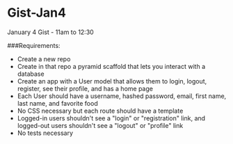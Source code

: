 # Gist-Jan4
January 4 Gist - 11am to 12:30

###Requirements:
- Create a new repo
- Create in that repo a pyramid scaffold that lets you interact with a database
- Create an app with a User model that allows them to login, logout, register, see their profile, and has a home page
- Each User should have a username, hashed password, email, first name, last name, and favorite food
- No CSS necessary but each route should have a template
- Logged-in users shouldn't see a "login" or "registration" link, and logged-out users shouldn't see a "logout" or "profile" link
- No tests necessary

